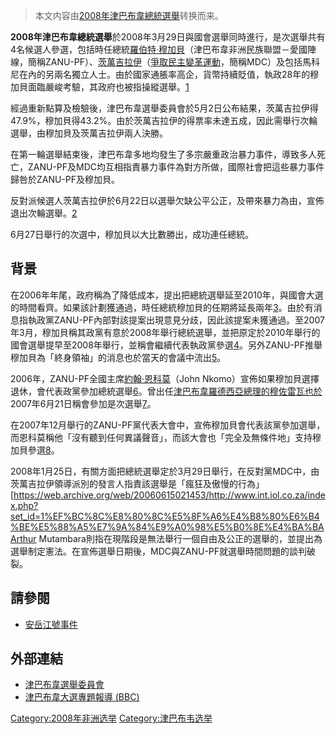 > 本文内容由[2008年津巴布韋總統選舉](https://zh.wikipedia.org/wiki/2008年津巴布韋總統選舉)转换而来。


**2008年津巴布韋總統選舉**於2008年3月29日與國會選舉同時進行，是次選舉共有4名候選人參選，包括時任總統[羅伯特·穆加貝](https://zh.wikipedia.org/wiki/羅伯特·穆加貝 "wikilink")（津巴布韋非洲民族聯盟－愛國陣線，簡稱ZANU-PF）、[茨萬吉拉伊](../Page/摩根·茨万吉拉伊.md "wikilink")（[爭取民主變革運動](https://zh.wikipedia.org/wiki/爭取民主變革運動 "wikilink")，簡稱MDC）及包括馬科尼在內的另兩名獨立人士。由於國家通脹率高企，貨幣持續貶值，執政28年的穆加貝面臨嚴峻考驗，其政府也被指操縱選舉。[1](http://edition.cnn.com/2008/WORLD/africa/03/23/zimbabwe.elections/index.html)

經過重新點算及檢驗後，津巴布韋選舉委員會於5月2日公布結果，茨萬吉拉伊得47.9%，穆加貝得43.2%。由於茨萬吉拉伊的得票率未達五成，因此需舉行次輪選舉，由穆加貝及茨萬吉拉伊兩人決勝。

在第一輪選舉結束後，津巴布韋多地均發生了多宗嚴重政治暴力事件，導致多人死亡，ZANU-PF及MDC均互相指責暴力事件為對方所做，國際社會把這些暴力事件歸咎於ZANU-PF及穆加貝。

反對派候選人茨萬吉拉伊於6月22日以選舉欠缺公平公正，及帶來暴力為由，宣佈退出次輪選舉。[2](http://news.bbc.co.uk/2/hi/africa/7467990.stm)

6月27日舉行的次選中，穆加貝以大比數勝出，成功連任總統。

## 背景

在2006年年尾，政府稱為了降低成本，提出把總統選舉延至2010年，與國會大選的時間看齊。如果該計劃獲通過，時任總統穆加貝的任期將延長兩年[3](http://www.irinnews.org/report.aspx?reportid=62530)。由於有消息指執政黨ZANU-PF內部對該提案出現意見分歧，因此該提案未獲通過。至2007年3月，穆加貝稱其政黨有意於2008年舉行總統選舉，並把原定於2010年舉行的國會選舉提早至2008年舉行，並稱會繼續代表執政黨參選[4](https://web.archive.org/web/20060615021453/http://www.int.iol.co.za/index.php?set_id=1。至2007年3月30日，ZANU-PF中央委員會宣佈派出穆加貝參加總統選舉，而新一屆總統任期也由6年縮短至5年，而國會選舉也定於2008年舉行%5Bhttp://www.smh.com.au/news/World/Zimbabwes-Mugabe-to-stand-in-2008-poll/2007/03/31/1174761793434.html)。另外ZANU-PF推舉穆加貝為「終身領袖」的消息也於當天的會議中流出[5](http://www.irinnews.org/Report.aspx?ReportId=73493)。

2006年，ZANU-PF全國主席[約翰·恩科莫](https://zh.wikipedia.org/wiki/約翰·恩科莫 "wikilink")（John Nkomo）宣佈如果穆加貝選擇退休，會代表政黨參加總統選舉[6](http://www.voanews.com/english/archive/2006-11/2006-11-27-voa28.cfm?CFID=246426970&CFTOKEN=41438307)。曾出任[津巴布韋羅德西亞總理的](https://zh.wikipedia.org/wiki/津巴布韋羅德西亞 "wikilink")[穆佐雷瓦也於](../Page/埃布尔·穆佐雷瓦.md "wikilink")2007年6月21日稱會參加是次選舉[7](http://allafrica.com/stories/200706210837.html)。

在2007年12月舉行的ZANU-PF黨代表大會中，宣佈穆加貝會代表該黨參加選舉，而恩科莫稱他「沒有聽到任何異議聲音」，而該大會也「完全及無條件地」支持穆加貝參選[8](http://news.bbc.co.uk/2/hi/africa/7142758.stm)。

2008年1月25日，有關方面把總統選舉定於3月29日舉行，在反對黨MDC中，由茨萬吉拉伊領導派別的發言人指責該選舉是「瘋狂及傲慢的行為」\[<https://web.archive.org/web/20060615021453/http://www.int.iol.co.za/index.php?set_id=1%EF%BC%8C%E8%80%8C%E5%8F%A6%E4%B8%80%E6%B4%BE%E5%88%A5%E7%9A%84%E9%A0%98%E5%B0%8E%E4%BA%BAArthur> Mutambara則指在現階段是無法舉行一個自由及公正的選舉的，並提出為選舉制定憲法。在宣佈選舉日期後，MDC與ZANU-PF就選舉時間問題的談判破裂。

## 請參閱

  - [安岳江號事件](../Page/安岳江號事件.md "wikilink")

## 外部連結

  - [津巴布韋選舉委員會](https://web.archive.org/web/20080601201234/http://www.zimbabweelectoralcommission.org/)
  - [津巴布韋大選專題報導 (BBC)](http://news.bbc.co.uk/2/hi/in_depth/africa/2008/zimbabwe/default.stm)

[Category:2008年非洲选举](https://zh.wikipedia.org/wiki/Category:2008年非洲选举 "wikilink") [Category:津巴布韦选举](https://zh.wikipedia.org/wiki/Category:津巴布韦选举 "wikilink")